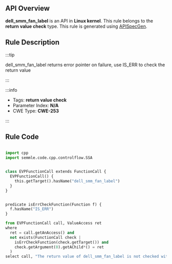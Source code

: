 ---
---


## API Overview
**dell_smm_fan_label** is an API in **Linux kernel**. This rule belongs to the **return value check** type. This rule is generated using [APISpecGen](../../tools/APISpecGen).
## Rule Description

:::tip

dell_smm_fan_label returns error pointer on failure, use IS_ERR to check the return value

:::

:::info

- Tags: **return value check**
- Parameter Index: **N/A**
- CWE Type: **CWE-253**

:::

## Rule Code
```python

import cpp
import semmle.code.cpp.controlflow.SSA


class EVPFunctionCall extends FunctionCall {
  EVPFunctionCall() {
    this.getTarget().hasName("dell_smm_fan_label")
  }
}


predicate isErrCheckFunction(Function f) {
  f.hasName("IS_ERR") 
}

from EVPFunctionCall call, ValueAccess ret
where
  ret = call.getAnAccess() and
  not exists(FunctionCall check |
    isErrCheckFunction(check.getTarget()) and
    check.getArgument(0).getAChild*() = ret
  )
select call, "The return value of dell_smm_fan_label is not checked with IS_ERR."
    
```